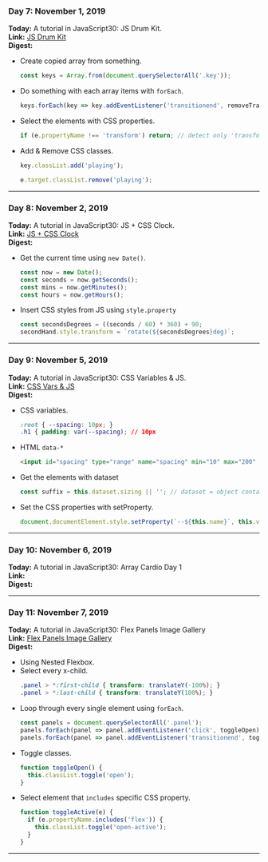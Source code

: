 ### Day 7: November 1, 2019
**Today:** A tutorial in JavaScript30: JS Drum Kit.  
**Link:** [JS Drum Kit](https://codepen.io/siikheaw/pen/BaaYeRp)  
**Digest:**  
- Create copied array from something.
  ```js
  const keys = Array.from(document.querySelectorAll('.key'));
  ```
- Do something with each array items with ``forEach``.
  ```js
  keys.forEach(key => key.addEventListener('transitionend', removeTransition));
  ```
- Select the elements with CSS properties.
  ```js
  if (e.propertyName !== 'transform') return; // detect only 'transform' property
  ```
- Add & Remove CSS classes.
  ```js
  key.classList.add('playing');
  ```
  ```js
  e.target.classList.remove('playing');
  ```

---

### Day 8: November 2, 2019
**Today:** A tutorial in JavaScript30: JS + CSS Clock.  
**Link:** [JS + CSS Clock](https://codepen.io/siikheaw/pen/ExxQzbM?editors=0110)  
**Digest:**  
- Get the current time using ``new Date()``.  
  ```js
  const now = new Date();
  const seconds = now.getSeconds();
  const mins = now.getMinutes();
  const hours = now.getHours();
  ```
- Insert CSS styles from JS using ``style.property``
  ```js
  const secondsDegrees = ((seconds / 60) * 360) + 90;
  secondHand.style.transform = `rotate(${secondsDegrees}deg)`;
  ```
---

### Day 9: November 5, 2019
**Today:** A tutorial in JavaScript30: CSS Variables & JS.  
**Link:** [CSS Vars & JS](https://codepen.io/siikheaw/pen/vYYRBvK)  
**Digest:**  
- CSS variables.
  ```css
  :root { --spacing: 10px; }
  .h1 { padding: var(--spacing); // 10px
  ```

- HTML ``data-*``
  ```html
  <input id="spacing" type="range" name="spacing" min="10" max="200" value="10" data-sizing="px">
  ```

- Get the elements with dataset
  ```js
  const suffix = this.dataset.sizing || ''; // dataset = object contains data-*
  ```

- Set the CSS properties with setProperty.
  ```js
  document.documentElement.style.setProperty(`--${this.name}`, this.value + suffix);
  ```

---
  
### Day 10: November 6, 2019
**Today:** A tutorial in JavaScript30: Array Cardio Day 1  
**Link:**   
**Digest:**  

---

### Day 11: November 7, 2019
**Today:** A tutorial in JavaScript30: Flex Panels Image Gallery  
**Link:** [Flex Panels Image Gallery](https://codepen.io/siikheaw/pen/BaaxRKN?editors=0110)  
**Digest:**  
- Using Nested Flexbox.
- Select every x-child.
  ```css
  .panel > *:first-child { transform: translateY(-100%); }
  .panel > *:last-child { transform: translateY(100%); }
  ```
- Loop through every single element using ``forEach``.
  ```js
  const panels = document.querySelectorAll('.panel');
  panels.forEach(panel => panel.addEventListener('click', toggleOpen));
  panels.forEach(panel => panel.addEventListener('transitionend', toggleActive));
  ```
- Toggle classes.
  ```js
  function toggleOpen() {
    this.classList.toggle('open');
  }
  ```
- Select element that ``includes`` specific CSS property.
  ```js
  function toggleActive(e) {
    if (e.propertyName.includes('flex')) {
      this.classList.toggle('open-active');
    }
  }
  ```

---
